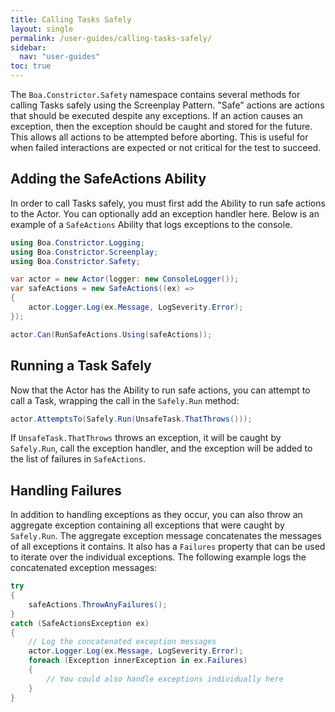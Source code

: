 ```yaml
---
title: Calling Tasks Safely
layout: single
permalink: /user-guides/calling-tasks-safely/
sidebar:
  nav: "user-guides"
toc: true
---
```


The `Boa.Constrictor.Safety` namespace contains several methods for calling Tasks safely using the Screenplay Pattern.
"Safe" actions are actions that should be executed despite any exceptions.
If an action causes an exception, then the exception should be caught and stored for the future.
This allows all actions to be attempted before aborting.
This is useful for when failed interactions are expected or not critical for the test to succeed.


## Adding the SafeActions Ability

In order to call Tasks safely, you must first add the Ability to run safe actions to the Actor.
You can optionally add an exception handler here.
Below is an example of a `SafeActions` Ability that logs exceptions to the console.

```csharp
using Boa.Constrictor.Logging;
using Boa.Constrictor.Screenplay;
using Boa.Constrictor.Safety;

var actor = new Actor(logger: new ConsoleLogger());
var safeActions = new SafeActions((ex) =>
{
    actor.Logger.Log(ex.Message, LogSeverity.Error);
});

actor.Can(RunSafeActions.Using(safeActions));
```


## Running a Task Safely

Now that the Actor has the Ability to run safe actions,
you can attempt to call a Task, wrapping the call in the `Safely.Run` method:

```csharp
actor.AttemptsTo(Safely.Run(UnsafeTask.ThatThrows()));
```

If `UnsafeTask.ThatThrows` throws an exception,
it will be caught by `Safely.Run`,
call the exception handler,
and the exception will be added to the list of failures in `SafeActions`.


## Handling Failures

In addition to handling exceptions as they occur,
you can also throw an aggregate exception containing all exceptions that were caught by `Safely.Run`.
The aggregate exception message concatenates the messages of all exceptions it contains.
It also has a `Failures` property that can be used to iterate over the individual exceptions.
The following example logs the concatenated exception messages:

```csharp
try
{
    safeActions.ThrowAnyFailures();
}
catch (SafeActionsException ex)
{
    // Log the concatenated exception messages
    actor.Logger.Log(ex.Message, LogSeverity.Error);
    foreach (Exception innerException in ex.Failures)
    {
        // You could also handle exceptions individually here
    }
}
```
